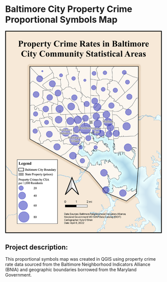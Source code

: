 # Baltimore City Property Crime Proportional Symbols Map

<img src="Labwk10ges383.1.png?raw=true"/>

## Project description:
This proportional symbols map was created in QGIS using property crime rate data sourced from the Baltimore Neighborhood Indicators Alliance (BNIA) and geographic boundaries borrowed from the Maryland Government.
